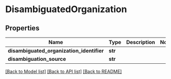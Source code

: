 # DisambiguatedOrganization

## Properties
Name | Type | Description | Notes
------------ | ------------- | ------------- | -------------
**disambiguated_organization_identifier** | **str** |  | 
**disambiguation_source** | **str** |  | 

[[Back to Model list]](../README.md#documentation-for-models) [[Back to API list]](../README.md#documentation-for-api-endpoints) [[Back to README]](../README.md)


